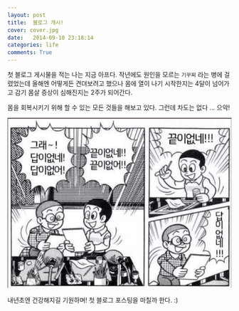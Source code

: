 ```yaml
---
layout: post
title:  블로그 개시!
cover: cover.jpg
date:   2014-09-10 23:18:14
categories: life
comments: True
---
```

첫 블로그 게시물을 적는 나는 지금 아프다.
작년에도 원인을 모르는 `기꾸찌` 라는 병에 걸렸었는데 올해엔 어떻게든 견뎌보려고 했으나 몸에 열이 나기 시작한지는 4달이 넘어가고 감기 몸살 증상이 심해진지는 2주가 되어간다.

몸을 회복시키기 위해 할 수 있는 모든 것들을 해보고 있다.
그런데 차도는 없다 ... 으악!

<img src="/images/no_answer_no_way.jpg">

내년초엔 건강해지길 기원하며!
첫 블로그 포스팅을 마칠까 한다. :)